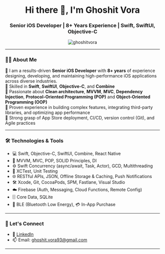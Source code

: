 
<h1 align="center">Hi there 👋, I'm Ghoshit Vora</h1>
<h3 align="center">Senior iOS Developer | 8+ Years Experience | Swift, SwiftUI, Objective-C</h3>

<p align="center">
  <img src="https://komarev.com/ghpvc/?username=ghoshitvora&label=Profile%20views&color=0e75b6&style=flat" alt="ghoshitvora" />
</p>

---

### 👨‍💻 About Me

🔹 I am a results-driven **Senior iOS Developer** with **8+ years** of experience designing, developing, and maintaining high-performance iOS applications across diverse industries.  
🔹 Skilled in **Swift**, **SwiftUI**, **Objective-C**, and **Combine**  
🔹 Passionate about **Clean architecture**, **MVVM**, **MVC**, **Dependency Injection**, **Protocol-Oriented Programming (POP)** and **Object-Oriented Programming (OOP)**   
🔹 Proven experience in building complex features, integrating third-party libraries, and optimizing app performance  
🔹 Strong grasp of App Store deployment, CI/CD, version control (Git), and Agile practices  

---

### 🛠️ Technologies & Tools

- 💻 Swift, Objective-C, SwiftUI, Combine, React Native  
- 🧱 MVVM, MVC, POP, SOLID Principles, DI
- ⚙️ Swift Concurrency (async/await, Task, Actor), GCD, Multithreading  
- 🧪 XCTest, Unit Testing  
- 🌐 RESTful APIs, JSON, Offline Storage & Caching, Push Notifications  
- 🛠️ Xcode, Git, CocoaPods, SPM, Fastlane, Visual Studio  
- ☁️ Firebase (Auth, Messaging, Cloud Functions, Remote Config)  
- 🗄️ Core Data, SQLite
-  📡 BLE (Bluetooth Low Energy), 💳 In-App Purchase

---

### 🔗 Let's Connect

- 💼 [LinkedIn](https://www.linkedin.com/in/imghoshitvora)
- 📫 Email: ghoshit.vora93@gmail.com  

---
